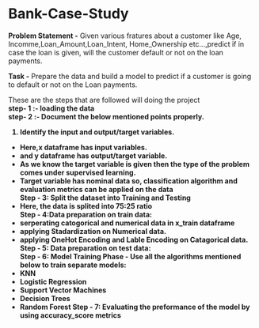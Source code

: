 # Bank-Case-Study
__Problem Statement -__ Given various fratures about a customer like Age, Incomme,Loan_Amount,Loan_Intent, Home_Ownership etc...,predict if in case the loan is given, will the customer default or not on the loan payments.

__Task -__ Prepare the data and build a model to predict if a customer is going to default or not on the Loan payments.

These are the steps that are followed will doing the project
<br><b>step- 1 :-<b/> loading the data<br/>
<b>step- 2 :-<b/> Document the below mentioned points properly.
1. Identify the input and output/target variables.
- Here,x dataframe has input variables.
- and y dataframe has output/target variable.
- As we know the target variable is given then the type of the problem comes under __supervised learning.__
- Target variable has __nominal data__ so, __classification algorithm__ and __evaluation metrics__ can be applied on the data
<br><b>Step - 3:</b> Split the dataset into Training and Testing<br/>
- Here, the data is splited into 75:25 ratio
<br><b>Step - 4:</b>Data preparation on train data:<br/>
- serperating catogorical and numerical data in x_train dataframe
- applying __Stadardization__ on Numerical data.
- applying __OneHot Encoding and Lable Encoding__ on Catagorical data.
<br><b>Step - 5</b>: Data preparation on test data:<br/>
<b>Step - 6</b>: Model Training Phase - Use all the algorithms mentioned below to train separate models:
- KNN
- Logistic Regression
- Support Vector Machines
- Decision Trees
- Random Forest
<b>Step - 7</b>: Evaluating the preformance of the model by using accuracy_score metrics
